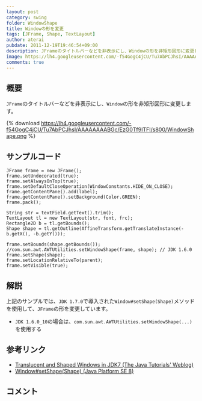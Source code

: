 ```yaml
---
layout: post
category: swing
folder: WindowShape
title: Windowの形を変更
tags: [JFrame, Shape, TextLayout]
author: aterai
pubdate: 2011-12-19T19:46:54+09:00
description: JFrameのタイトルバーなどを非表示にし、Windowの形を非矩形図形に変更します。
image: https://lh4.googleusercontent.com/-f54GogC4jCU/Tu7AbPCJhsI/AAAAAAAABGc/EzG0Tf9ITFI/s800/WindowShape.png
comments: true
---
```

## 概要
`JFrame`のタイトルバーなどを非表示にし、`Window`の形を非矩形図形に変更します。

{% download https://lh4.googleusercontent.com/-f54GogC4jCU/Tu7AbPCJhsI/AAAAAAAABGc/EzG0Tf9ITFI/s800/WindowShape.png %}

## サンプルコード
<pre class="prettyprint"><code>JFrame frame = new JFrame();
frame.setUndecorated(true);
frame.setAlwaysOnTop(true);
frame.setDefaultCloseOperation(WindowConstants.HIDE_ON_CLOSE);
frame.getContentPane().add(label);
frame.getContentPane().setBackground(Color.GREEN);
frame.pack();

String str = textField.getText().trim();
TextLayout tl = new TextLayout(str, font, frc);
Rectangle2D b = tl.getBounds();
Shape shape = tl.getOutline(AffineTransform.getTranslateInstance(-b.getX(), -b.getY()));

frame.setBounds(shape.getBounds());
//com.sun.awt.AWTUtilities.setWindowShape(frame, shape); // JDK 1.6.0
frame.setShape(shape);
frame.setLocationRelativeTo(parent);
frame.setVisible(true);
</code></pre>

## 解説
上記のサンプルでは、`JDK 1.7.0`で導入された`Window#setShape(Shape)`メソッドを使用して、`JFrame`の形を変更しています。

- `JDK 1.6.0_10`の場合は、`com.sun.awt.AWTUtilities.setWindowShape(...)`を使用する

<!-- dummy comment line for breaking list -->

## 参考リンク
- [Translucent and Shaped Windows in JDK7 (The Java Tutorials' Weblog)](https://blogs.oracle.com/thejavatutorials/entry/translucent_and_shaped_windows_in)
- [Window#setShape(Shape) (Java Platform SE 8)](https://docs.oracle.com/javase/jp/8/docs/api/java/awt/Window.html#setShape-java.awt.Shape-)

<!-- dummy comment line for breaking list -->

## コメント
